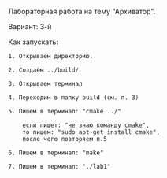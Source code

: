 ﻿Лабораторная работа на тему "Архиватор".

Вариант: 3-й

Как запускать:

	1. Открываем директорию.

	2. Создаём ../build/

	3. Открываем терминал

	4. Переходим в папку build (см. п. 3)

	5. Пишем в терминал: "cmake ../"

		если пишет: "не знаю команду cmake", 
		то пишем: "sudo apt-get install cmake",
		после чего повторяем п.5

	6. Пишем в терминал: "make"

	7. Пишем в терминал: "./lab1"
